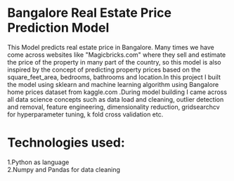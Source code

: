 # Bangalore Real Estate Price Prediction Model
This Model predicts real estate price in Bangalore. Many times we have come across websites like "Magicbricks.com" where they sell and estimate the price of the property in many part of the country, so this model is also inspired by the concept of predicting property prices based on the square_feet_area, bedrooms, bathrooms and location.In this project I built the model using sklearn and machine learning algorithm using Bangalore home prices dataset from kaggle.com .During model building I came across all data science concepts such as data load and cleaning, outlier detection and removal, feature engineering, dimensionality reduction, gridsearchcv for hyperparameter tuning, k fold cross validation etc.

# Technologies used:
1.Python as language                                                                                                                                                                   
2.Numpy and Pandas for data cleaning
